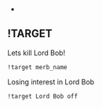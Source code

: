 -
**!TARGET**
-
Lets kill Lord Bob!
```
!target merb_name
```
Losing interest in Lord Bob
```
!target Lord Bob off
```